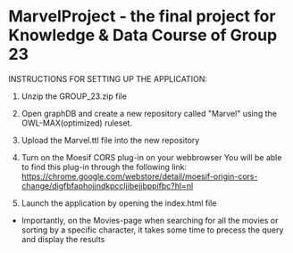 # MarvelProject - the final project for Knowledge &amp; Data Course of Group 23

INSTRUCTIONS FOR SETTING UP THE APPLICATION:

1) Unzip the GROUP_23.zip file

2) Open graphDB and create a new repository called "Marvel" using the OWL-MAX(optimized) ruleset.

3) Upload the Marvel.ttl file into the new repository

4) Turn on the Moesif CORS plug-in on your webbrowser
You will be able to find this plug-in through the following link: https://chrome.google.com/webstore/detail/moesif-origin-cors-change/digfbfaphojjndkpccljibejjbppifbc?hl=nl

5) Launch the application by opening the index.html file

* Importantly, on the Movies-page when searching for all the movies or sorting by a specific character, it takes some time to precess the query and display the results

